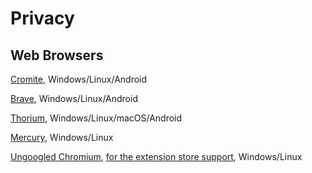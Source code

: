 # Privacy

## Web Browsers
[Cromite](https://github.com/uazo/cromite), Windows/Linux/Android

[Brave](https://github.com/brave/brave-browser), Windows/Linux/Android

[Thorium](https://github.com/Alex313031/Thorium), Windows/Linux/macOS/Android

[Mercury](https://github.com/Alex313031/Mercury), Windows/Linux

[Ungoogled Chromium](https://ungoogled-software.github.io/ungoogled-chromium-binaries/), [for the extension store support](https://github.com/NeverDecaf/chromium-web-store), Windows/Linux


